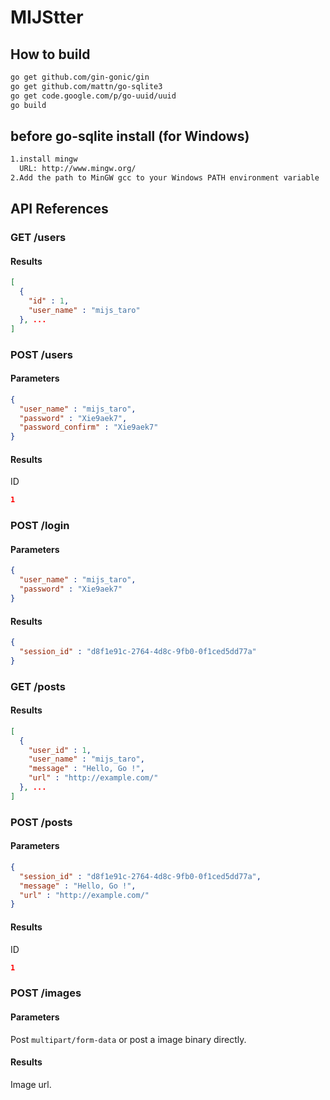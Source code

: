 # MIJStter

## How to build

```sh
go get github.com/gin-gonic/gin
go get github.com/mattn/go-sqlite3
go get code.google.com/p/go-uuid/uuid
go build
```

## before go-sqlite install (for Windows)

```sh
1.install mingw
  URL: http://www.mingw.org/
2.Add the path to MinGW gcc to your Windows PATH environment variable
```

## API References

### GET /users

#### Results
```json
[
  {
    "id" : 1,
    "user_name" : "mijs_taro"
  }, ...
]
```

### POST /users

#### Parameters

```json
{
  "user_name" : "mijs_taro",
  "password" : "Xie9aek7",
  "password_confirm" : "Xie9aek7"
}
```

#### Results

ID

```json
1
```

### POST /login

#### Parameters

```json
{
  "user_name" : "mijs_taro",
  "password" : "Xie9aek7"
}
```

#### Results

```json
{
  "session_id" : "d8f1e91c-2764-4d8c-9fb0-0f1ced5dd77a"
}
```

### GET /posts

#### Results

```json
[
  {
    "user_id" : 1,
    "user_name" : "mijs_taro",
    "message" : "Hello, Go !",
    "url" : "http://example.com/"
  }, ...
]
```

### POST /posts

#### Parameters

```json
{
  "session_id" : "d8f1e91c-2764-4d8c-9fb0-0f1ced5dd77a",
  "message" : "Hello, Go !",
  "url" : "http://example.com/"
}
```

#### Results

ID

```json
1
```

### POST /images

#### Parameters

Post `multipart/form-data` or post a image binary directly.

#### Results

Image url.
